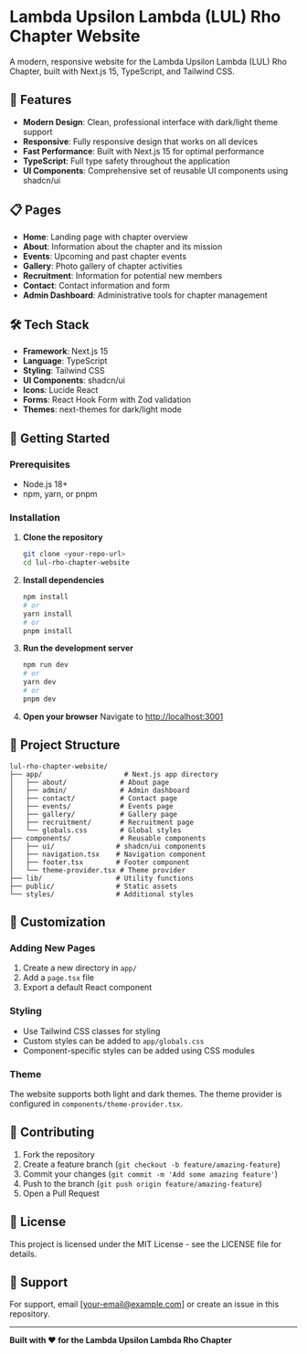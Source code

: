 # Lambda Upsilon Lambda (LUL) Rho Chapter Website

A modern, responsive website for the Lambda Upsilon Lambda (LUL) Rho Chapter, built with Next.js 15, TypeScript, and Tailwind CSS.

## 🚀 Features

- **Modern Design**: Clean, professional interface with dark/light theme support
- **Responsive**: Fully responsive design that works on all devices
- **Fast Performance**: Built with Next.js 15 for optimal performance
- **TypeScript**: Full type safety throughout the application
- **UI Components**: Comprehensive set of reusable UI components using shadcn/ui

## 📋 Pages

- **Home**: Landing page with chapter overview
- **About**: Information about the chapter and its mission
- **Events**: Upcoming and past chapter events
- **Gallery**: Photo gallery of chapter activities
- **Recruitment**: Information for potential new members
- **Contact**: Contact information and form
- **Admin Dashboard**: Administrative tools for chapter management

## 🛠️ Tech Stack

- **Framework**: Next.js 15
- **Language**: TypeScript
- **Styling**: Tailwind CSS
- **UI Components**: shadcn/ui
- **Icons**: Lucide React
- **Forms**: React Hook Form with Zod validation
- **Themes**: next-themes for dark/light mode

## 🚀 Getting Started

### Prerequisites

- Node.js 18+ 
- npm, yarn, or pnpm

### Installation

1. **Clone the repository**
   ```bash
   git clone <your-repo-url>
   cd lul-rho-chapter-website
   ```

2. **Install dependencies**
   ```bash
   npm install
   # or
   yarn install
   # or
   pnpm install
   ```

3. **Run the development server**
   ```bash
   npm run dev
   # or
   yarn dev
   # or
   pnpm dev
   ```

4. **Open your browser**
   Navigate to [http://localhost:3001](http://localhost:3001)

## 📁 Project Structure

```
lul-rho-chapter-website/
├── app/                    # Next.js app directory
│   ├── about/             # About page
│   ├── admin/             # Admin dashboard
│   ├── contact/           # Contact page
│   ├── events/            # Events page
│   ├── gallery/           # Gallery page
│   ├── recruitment/       # Recruitment page
│   └── globals.css        # Global styles
├── components/            # Reusable components
│   ├── ui/               # shadcn/ui components
│   ├── navigation.tsx    # Navigation component
│   ├── footer.tsx        # Footer component
│   └── theme-provider.tsx # Theme provider
├── lib/                  # Utility functions
├── public/               # Static assets
└── styles/               # Additional styles
```

## 🎨 Customization

### Adding New Pages

1. Create a new directory in `app/`
2. Add a `page.tsx` file
3. Export a default React component

### Styling

- Use Tailwind CSS classes for styling
- Custom styles can be added to `app/globals.css`
- Component-specific styles can be added using CSS modules

### Theme

The website supports both light and dark themes. The theme provider is configured in `components/theme-provider.tsx`.

## 📝 Contributing

1. Fork the repository
2. Create a feature branch (`git checkout -b feature/amazing-feature`)
3. Commit your changes (`git commit -m 'Add some amazing feature'`)
4. Push to the branch (`git push origin feature/amazing-feature`)
5. Open a Pull Request

## 📄 License

This project is licensed under the MIT License - see the LICENSE file for details.

## 🤝 Support

For support, email [your-email@example.com] or create an issue in this repository.

---

**Built with ❤️ for the Lambda Upsilon Lambda Rho Chapter** 